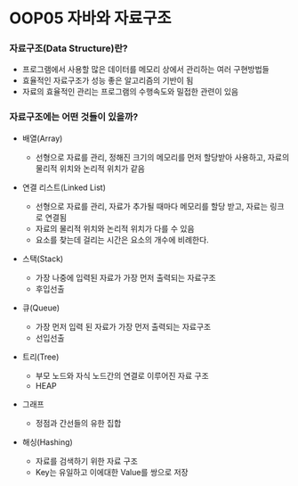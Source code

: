 # OOP05 자바와 자료구조

### 자료구조(Data Structure)란?
- 프로그램에서 사용할 많은 데이터를 메모리 상에서 관리하는 여러 구현방법들
- 효율적인 자료구조가 성능 좋은 알고리즘의 기반이 됨
- 자료의 효율적인 관리는 프로그램의 수행속도와 밀접한 관련이 있음


### 자료구조에는 어떤 것들이 있을까?
- 배열(Array)
    - 선형으로 자료를 관리, 정해진 크기의 메모리를 먼저 할당받아 사용하고, 자료의 물리적 위치와 논리적 위치가 같음


- 연결 리스트(Linked List)
    - 선형으로 자료를 관리, 자료가 추가될 때마다 메모리를 할당 받고, 자료는 링크로 연결됨
    - 자료의 물리적 위치와 논리적 위치가 다를 수 있음
    - 요소를 찾는데 걸리는 시간은 요소의 개수에 비례한다.


- 스택(Stack)
    - 가장 나중에 입력된 자료가 가장 먼저 출력되는 자료구조
    - 후입선출
  

- 큐(Queue)
    - 가장 먼저 입력 된 자료가 가장 먼저 출력되는 자료구조
    - 선입선출

    
- 트리(Tree)
  - 부모 노드와 자식 노드간의 연결로 이루어진 자료 구조
  - HEAP


- 그래프
  - 정점과 간선들의 유한 집합


- 해싱(Hashing)
  - 자료를 검색하기 위한 자료 구조
  - Key는 유일하고 이에대한 Value를 쌍으로 저장